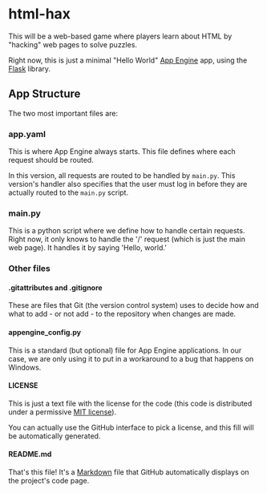 # html-hax
This will be a web-based game where players learn about HTML by "hacking" web pages to solve puzzles.

Right now, this is just a minimal "Hello World" [App Engine](https://cloud.google.com/appengine/) app, using the [Flask](http://flask.pocoo.org/) library.

## App Structure
The two most important files are:

### app.yaml
This is where App Engine always starts. This file defines where each request should be routed.

In this version, all requests are routed to be handled by `main.py`. This version's handler also specifies that the user must log in before they are actually routed to the `main.py` script.

### main.py
This is a python script where we define how to handle certain requests. Right now, it only knows to handle the '/' request (which is just the main web page). It handles it by saying 'Hello, world.'

### Other files
#### .gitattributes and .gitignore
These are files that Git (the version control system) uses to decide how and what to add - or not add - to the repository when changes are made.

#### appengine_config.py
This is a standard (but optional) file for App Engine applications. In our case, we are only using it to put in a workaround to a bug that happens on Windows.

#### LICENSE
This is just a text file with the license for the code (this code is distributed under a permissive [MIT license](https://en.wikipedia.org/wiki/MIT_License)).

 You can actually use the GitHub interface to pick a license, and this fill will be automatically generated.

#### README.md
That's this file! It's a [Markdown](https://www.markdownguide.org/) file that GitHub automatically displays on the project's code page.
